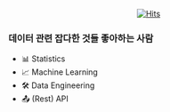 <div align=center>
  
[![Hits](https://hits.seeyoufarm.com/api/count/incr/badge.svg?url=https%3A%2F%2Fgithub.com%2Fsulmasulma%2F&count_bg=%2379C83D&title_bg=%23555555&icon=&icon_color=%23E7E7E7&title=hits&edge_flat=false)](https://hits.seeyoufarm.com)

</div>

### 데이터 관련 잡다한 것들 좋아하는 사람

- 📊 Statistics
- 📈 Machine Learning
- 🛠️ Data Engineering
- 📤 (Rest) API
